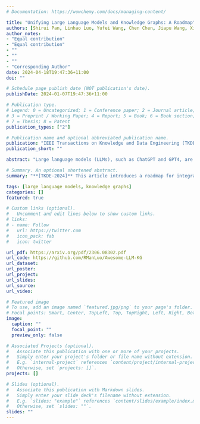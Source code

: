 ```yaml
---
# Documentation: https://wowchemy.com/docs/managing-content/

title: "Unifying Large Language Models and Knowledge Graphs: A Roadmap"
authors: [Shirui Pan, Linhao Luo, Yufei Wang, Chen Chen, Jiapu Wang, Xindong Wu]
author_notes:
- "Equal contribution"
- "Equal contribution"
- ""
- ""
- ""
- "Corresponding Author"
date: 2024-04-18T19:47:36+11:00
doi: ""

# Schedule page publish date (NOT publication's date).
publishDate: 2024-01-07T19:47:36+11:00

# Publication type.
# Legend: 0 = Uncategorized; 1 = Conference paper; 2 = Journal article;
# 3 = Preprint / Working Paper; 4 = Report; 5 = Book; 6 = Book section;
# 7 = Thesis; 8 = Patent
publication_types: ["2"]

# Publication name and optional abbreviated publication name.
publication: "IEEE Transactions on Knowledge and Data Engineering (TKDE)"
publication_short: ""

abstract: "Large language models (LLMs), such as ChatGPT and GPT4, are making new waves in the field of natural language processing and artificial intelligence, due to their emergent ability and generalizability. However, LLMs are black-box models, which often fall short of capturing and accessing factual knowledge. In contrast, Knowledge Graphs (KGs), Wikipedia and Huapu for example, are structured knowledge models that explicitly store rich factual knowledge. KGs can enhance LLMs by providing external knowledge for inference and interpretability. Meanwhile, KGs are difficult to construct and evolving by nature, which challenges the existing methods in KGs to generate new facts and represent unseen knowledge. Therefore, it is complementary to unify LLMs and KGs together and simultaneously leverage their advantages. In this article, we present a forward-looking roadmap for the unification of LLMs and KGs. Our roadmap consists of three general frameworks, namely, 1) KG-enhanced LLMs, which incorporate KGs during the pre-training and inference phases of LLMs, or for the purpose of enhancing understanding of the knowledge learned by LLMs; 2) LLM-augmented KGs, that leverage LLMs for different KG tasks such as embedding, completion, construction, graph-to-text generation, and question answering; and 3) Synergized LLMs + KGs, in which LLMs and KGs play equal roles and work in a mutually beneficial way to enhance both LLMs and KGs for bidirectional reasoning driven by both data and knowledge. We review and summarize existing efforts within these three frameworks in our roadmap and pinpoint their future research directions."

# Summary. An optional shortened abstract.
summary: "**[TKDE-2024]** This article introduces a roadmap for integrating Large Language Models (LLMs) like ChatGPT and GPT4 with Knowledge Graphs (KGs) to leverage their complementary strengths in natural language processing and artificial intelligence. It outlines three frameworks for this unification: KG-enhanced LLMs, LLM-augmented KGs, and a synergistic approach, aiming to improve both factual knowledge access and interpretability while addressing the challenges of KG construction and evolution."

tags: [large language models, knowledge graphs]
categories: []
featured: true

# Custom links (optional).
#   Uncomment and edit lines below to show custom links.
# links:
# - name: Follow
#   url: https://twitter.com
#   icon_pack: fab
#   icon: twitter

url_pdf: https://arxiv.org/pdf/2306.08302.pdf
url_code: https://github.com/RManLuo/Awesome-LLM-KG
url_dataset:
url_poster:
url_project:
url_slides:
url_source:
url_video:

# Featured image
# To use, add an image named `featured.jpg/png` to your page's folder. 
# Focal points: Smart, Center, TopLeft, Top, TopRight, Left, Right, BottomLeft, Bottom, BottomRight.
image:
  caption: ""
  focal_point: ""
  preview_only: false

# Associated Projects (optional).
#   Associate this publication with one or more of your projects.
#   Simply enter your project's folder or file name without extension.
#   E.g. `internal-project` references `content/project/internal-project/index.md`.
#   Otherwise, set `projects: []`.
projects: []

# Slides (optional).
#   Associate this publication with Markdown slides.
#   Simply enter your slide deck's filename without extension.
#   E.g. `slides: "example"` references `content/slides/example/index.md`.
#   Otherwise, set `slides: ""`.
slides: ""
---
```

